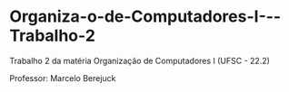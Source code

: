# Organiza-o-de-Computadores-I---Trabalho-2
Trabalho 2 da matéria Organização de  Computadores I (UFSC - 22.2)

Professor: Marcelo Berejuck
